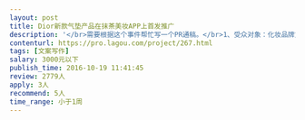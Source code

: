 ```yaml
---                
layout: post       
title: Dior新款气垫产品在抹茶美妆APP上首发推广           
description: '</br>需要根据这个事件帮忙写一个PR通稿。</br>1、受众对象：化妆品牌方</br>2、目的：通过介绍网红营销、短视频营销的整合营销方案的广告落地，吸引更多受众对象关注，以期有更多的合作伙伴找我们谈合作事宜。</br>3、文章方向：以分享干货为主，传统广告推广与短视频产品介绍方案对比，突出短视频在内容上，及传播上的优越性；以抹茶美妆这个营销案例作为案例辅助。</br>4、Dior活动介绍：</br>（1）、Dior柔光气垫首发，在抹茶美妆开屏页和首页banner位做了硬广推荐</br>（2）、抹茶美妆为其选了三个达人，拍摄了三段短视频，对产品本身做了详尽的介绍，吸引用户购买。</br>5、引申的内容：</br>（1）、抹茶美妆致力于美妆网红经济，深耕PGC短视频，有自己的专业的视频团队，能提供产品整合营销营销、代拍短视频等相关服务。</br>6、人员要求：</br>对网红营销、短视频营销有自己独到的简介；文章少一些软文风格，多一些干货分享。</br>7、其他：</br>视频资料：</br>格格fan：http://v.immocha.com/2426035/1280x720/1475129568293.mp4</br>Vanessa_娜萨酱：http://v.immocha.com/2426035/1280x720/1475053024753.mp4</br>三三子_coco：http://v.immocha.com/2426035/1280x720/1474862811659.mp4</br>'     
contenturl: https://pro.lagou.com/project/267.html      
tags: [文案写作]            
salary: 3000元以下          
publish_time: 2016-10-19 11:41:45         
review: 2779人                   
apply: 3人                   
recommend: 5人                   
time_range: 小于1周              
---                 
```

